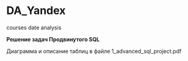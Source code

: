 # DA_Yandex
courses date analysis

**Решение задач Продвинутого SQL**

Диаграмма и описание таблиц в файле 1_advanced_sql_project.pdf
